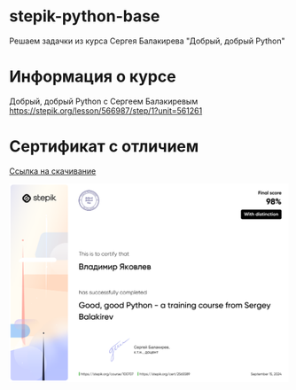 # stepik-python-base

Решаем задачки из курса Сергея Балакирева "Добрый, добрый Python"

# Информация о курсе
Добрый, добрый Python с Сергеем Балакиревым\
https://stepik.org/lesson/566987/step/1?unit=561261

# Сертификат с отличием
[Ссылка на скачивание](stepik-certificate-100707-e2dc4b9.pdf)

![Сертифика](image.png)